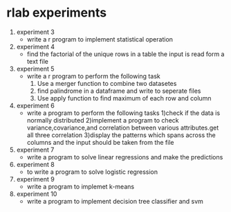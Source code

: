 # rlab experiments

1. experiment 3
    - write a r program to implement statistical operation
2. experiment 4 
    - find the factorial of the unique rows in a table the input is read form a text file
3. experiment 5 
    - write a r program to perform the following task
        1. Use a merger function to combine two datasetes
        2. find palindrome in a dataframe and write to seperate files
        3. Use apply function to find maximum of each row and column
4. experiment 6
    - write a program  to perform the following tasks
        1)check if the data is normally distributed
        2)implement a program to check variance,covariance,and correlation between various attributes.get all three correlation
        3)display the patterns which spans across the columns and the input should be taken from the file
5. experiment 7
    - write a program to solve linear regressions and make the predictions
6. experiment 8
    - to write a program to solve logistic regression
7. experiment 9
    - write a program to implemet k-means
8. experiment 10
    - write a program to implement decision tree classifier and svm
